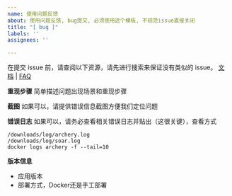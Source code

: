 ```yaml
---
name: 使用问题反馈
about: 使用问题反馈, bug提交, 必须使用这个模板, 不规范issue直接关闭
title: "[ bug ]"
labels: ''
assignees: ''

---
```


在提交 issue 前，请查阅以下资源，请先进行搜索来保证没有类似的 issue。
[文档](https://github.com/hhyo/archery/wiki) | [FAQ](https://github.com/hhyo/archery/wiki/FAQ) 

**重现步骤**
简单描述问题出现场景和重现步骤

**截图**
如果可以，请提供错误信息截图方便我们定位问题

**错误日志**
如果可以，请务必查看相关错误日志并贴出（这很关键），查看方式
```
/downloads/log/archery.log
/downloads/log/soar.log
docker logs archery -f --tail=10
```

**版本信息**
 - 应用版本
 - 部署方式，Docker还是手工部署
